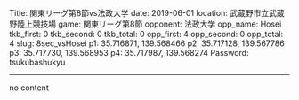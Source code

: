 Title: 関東リーグ第8節vs法政大学
date: 2019-06-01
location: 武蔵野市立武蔵野陸上競技場
game: 関東リーグ第8節
opponent: 法政大学
opp_name: Hosei
tkb_first: 0
tkb_second: 0
tkb_total: 0
opp_first: 4
opp_second: 0
opp_total: 4
slug: 8sec_vsHosei
p1: 35.716871, 139.568466
p2: 35.717128, 139.567786
p3: 35.717730, 139.568953
p4: 35.717987, 139.568274
Password: tsukubashukyu



---
no content
